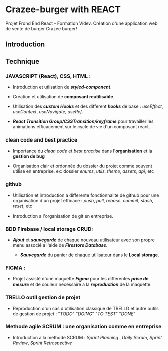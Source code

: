 # Crazee-burger with REACT

Projet Frond End React - Formation Videv.
Création d'une application web de vente de burger Crazee burger!

## Introduction

## Technique

### JAVASCRIPT (React), CSS, HTML : 

- Introduction et utlisation de _**styled-component**_.

- Création et utilisation de **composant reutilisable**.

- Utilisation des ***custom Hooks*** et des different ***hooks*** de base : _useEffect_, _useContext_, _useNavigate_, _useRef_.

- ***React Transition Group/CSSTransition/keyframe*** pour travailler les animations efficacement sur le cycle de vie d'un composant react.

### clean code and best practice

- Importance du _clean code_ et _best practise_ dans l'**organisation** et la **gestion de bug**

- Organisation clair et ordonnée du dossier du projet comme souvent utilisé en entreprise.
ex: dossier _enums_, _utils_, _theme_, _assets_, _api_, etc

### github

- Utilisation et introduction a differente fonctionnalite de github pour une organisation d'un projet efficace : _push_, _pull_, _rebase_, _commit_, _stash_, _reset_, etc

- Introduction a l'organisation de git en entreprise.

### BDD Firebase / local storage CRUD:

- ***Ajout*** et ***sauvegarde*** de chaque nouveau utilisateur avec son propre menu associé a l'aide de ***Firestore Database***.

   - ***Sauvegarde*** du panier de chaque utilisateur dans le **Local storage**.

### FIGMA :

- Projet assisté d'une maquette ***Figma*** pour les differentes ***prise de mesure*** et de couleur necessaire a la ***reproduction*** de la maquette.

### TRELLO outil gestion de projet 

 - Reproduction d'un cas d'utilisation classique de TRELLO et autre outils de gestion de projet : "_TODO_" "_DOING_" "_TO TEST_" "_DONE_"

### Methode agile SCRUM : une organisation comme en entreprise

- Introduction a la methode SCRUM : _Sprint Planning_ , _Daily Scrum_, _Sprint Review_, _Sprint Retrospective_



    


